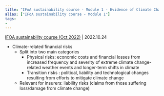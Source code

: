 ```yaml
---
title: "IFoA sustainability course - Module 1 - Evidence of Climate Change and its Physical and Transitional Impacts"
alias: ["IFoA sustainability course - Module 1"]
tags:
- 
---
```

[IFOA sustainability course (Oct 2022)](notes/IFOA%20sustainability%20course%20(Oct%202022).md) | 2022.10.24 
- Climate-related financial risks
	- Split into two main categories
		- Physical risks: economic costs and financial losses from increased frequency and severity of extreme climate change-related weather events and longer-term shifts in climate
		- Transition risks : political, liability and technological changes resulting from efforts to mitigate climate change 
	- Relevant for insurers: liability risks (claims from those suffering loss/damage from climate change)